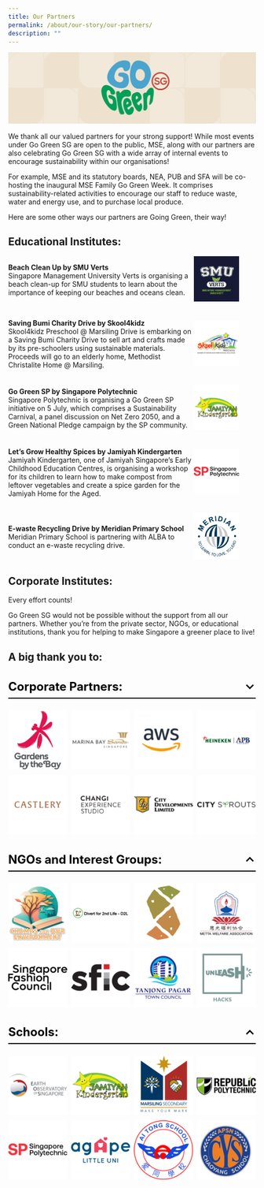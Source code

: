 ```yaml
---
title: Our Partners
permalink: /about/our-story/our-partners/
description: ""
---
```

![](/images/banner-about-us.png)

We thank all our valued partners for your strong support! 
While most events under Go Green SG are open to the public, MSE, along with our partners are also celebrating Go Green SG with a wide array of internal events to encourage sustainability within our organisations!

For example, MSE and its statutory boards, NEA, PUB and SFA will be co-hosting the inaugural MSE Family Go Green Week. It comprises sustainability-related activities to encourage our staff to reduce waste, water and energy use, and to purchase local produce. 

Here are some other ways our partners are Going Green, their way!

## Educational Institutes:
<style>
	.two-col {
		display: flex;
    flex-direction: column;
		gap: 2rem;
	}
	.two-col__item {
		display: flex;
		align-items: center;
		justify-content: space-between;
	}
	.two-col__item__body {
		flex: 1 1 70%;
	}
	div.two-col__item__body p,
	div.two-col__item__body p.two-col__item__title {
		margin: 0;
	}
	.two-col__item__image {
	    flex: 1 1 20%;
	}
	.two-col__item__image img {
		max-width: 92px;
    margin-right: 0;
	}
	@media (max-width: 576px) {
		.two-col__item__body {
			flex: 1 1 100%;
		}
		.two-col__item__image {
			order: -1;
		}
		.two-col__item__image img {
			margin: auto;
		}
	}
</style>
<div class="two-col">
	<!-- Item 1 -->
	<div class="two-col__item">
		<div class="two-col__item__body">
			<p class="two-col__item__title"><strong>Beach Clean Up by SMU Verts</strong></p>
			<p>Singapore Management University Verts is organising a beach clean-up for SMU students to learn about the importance of keeping our beaches and oceans clean.</p>
		</div>
		<div class="two-col__item__image">
			<img src="/images/Our%20Partners/Educational/educational-1.png">
		</div>
	</div>
	<!-- Item 2 -->
	<div class="two-col__item">
		<div class="two-col__item__body">
			<p><strong>Saving Bumi Charity Drive by Skool4kidz</strong></p>
			<p>Skool4kidz Preschool @ Marsiling Drive is embarking on a Saving Bumi Charity Drive to sell art and crafts made by its pre-schoolers using sustainable materials. Proceeds will go to an elderly home, Methodist Christalite Home @ Marsiling.</p>
		</div>
		<div class="two-col__item__image">
			<img src="/images/Our%20Partners/Educational/educational-2.png">
		</div>
	</div>
	<!-- Item 3 -->
	<div class="two-col__item">
		<div class="two-col__item__body">
			<p><strong>Go Green SP by Singapore Polytechnic</strong></p>
			<p>Singapore Polytechnic is organising a Go Green SP initiative on 5 July, which comprises a Sustainability Carnival, a panel discussion on Net Zero 2050, and a Green National Pledge campaign by the SP community.</p>
		</div>
		<div class="two-col__item__image">
			<img src="/images/Our%20Partners/Educational/educational-3.png">
		</div>
	</div>
	<!-- Item 4 -->
	<div class="two-col__item">
		<div class="two-col__item__body">
			<p><strong>Let’s Grow Healthy Spices by Jamiyah Kindergarten</strong></p>
			<p>Jamiyah Kindergarten, one of Jamiyah Singapore’s Early Childhood Education Centres, is organising a workshop for its children to learn how to make compost from leftover vegetables and create a spice garden for the Jamiyah Home for the Aged.</p>
		</div>
		<div class="two-col__item__image">
			<img src="/images/Our%20Partners/Educational/educational-4.png">
		</div>
	</div>
	<!-- Item 5 -->
	<div class="two-col__item">
		<div class="two-col__item__body">
			<p><strong>E-waste Recycling Drive by Meridian Primary School</strong></p>
			<p>Meridian Primary School is partnering with ALBA to conduct an e-waste recycling drive.

</p>
		</div>
		<div class="two-col__item__image">
			<img src="/images/Our%20Partners/Educational/educational-5.png">
		</div>
	</div>
</div>

## Corporate Institutes:

Every effort counts!

Go Green SG would not be possible without the support from all our partners. Whether you’re from the private sector, NGOs, or educational institutions, thank you for helping to make Singapore a greener place to live! 


## A big thank you to:
<style>
	.accordion {
		margin-bottom: 1.5rem;
	}
	
	.accordion .row {
		display: grid;
		grid-template-columns: repeat(4, 1fr);
		gap: .5rem;
		margin: 0;
	}
	
	.accordion .row .col {
		width: 100%;
	}
	
	.accordion > .bp-accordion-header {
		background-color: transparent;
		padding-bottom: .5rem;
		border-bottom: 2px solid black;
		font-size: 24px;
	}
	
	.accordion > .bp-accordion-header:hover {
		background-color: transparent;
	}
	
	.accordion > .bp-accordion-header > .bp-accordion-button {
		display: block;
		width: 100%;
		text-decoration: none;
		margin: 0;
		color: black;
	}
	
	.bp-accordion-button::before {
		content: "";
	}
	
	.bp-accordion-button.sgds-icon-plus {
		content: "";
	}
	
	.bp-accordion-button.sgds-icon-minus {
		content: "";
	}
	
	.bp-accordion-button-wrapper {
		display: flex;
		justify-content: space-between;
		align-items: center;
	}
	
	.arrow-icon {
		transition: all .5s;
		transform: rotate(180deg);
	}
	
	.accordion:first-child .arrow-icon {
		transform: rotate(0);
	}
	
	.bp-accordion-header:has( > .bp-accordion-button.sgds-icon-plus) .arrow-icon {
	transform: rotate(180deg);
	}
	
	.bp-accordion-header:has( > .bp-accordion-button.sgds-icon-minus) .arrow-icon {
	transform: rotate(0);
	}
</style>
 
<div class="accordion-container">
    <div class="accordion">
        <h3 class="bp-accordion-header">
            <a class="bp-accordion-button">
							<div class="bp-accordion-button-wrapper">
									<span>Corporate Partners:</span>
									<svg viewBox="0 0 24 24" height="24" width="24" xmlns="http://www.w3.org/2000/svg" class="arrow-icon"><g stroke-width="1" stroke="none" fill-rule="evenodd" fill="none" id="feArrowDown0"><g fill="currentColor" id="feArrowDown1"><path d="m6 7l6 6l6-6l2 2l-8 8l-8-8z" id="feArrowDown2"></path></g></g></svg>
							</div>
            </a>
        </h3>
            <div style="display: block" class="bp-accordion-body">
							<div class="row">
								<div class="col is-one-quarter">
									<img src="/images/Our%20Partners/gardens%20by%20the%20bay%201.png">
								</div>
								<div class="col is-one-quarter">
									<img src="/images/Our%20Partners/marina%20bay%20sands%202.png">
								</div>
								<div class="col is-one-quarter">
									<img src="/images/Our%20Partners/aws%20logo.png">
								</div>
								<div class="col is-one-quarter">
									<img src="/images/Our%20Partners/asia%20pacific%20breweries.png">
								</div>
								<div class="col is-one-quarter">
									<img src="/images/Our%20Partners/castlery%20logo.png">
								</div>
								<div class="col is-one-quarter">
									<img src="/images/Our%20Partners/changi%20airport%20cycling.png">
								</div>
								<div class="col is-one-quarter">
									<img src="/images/Our%20Partners/city%20developments%20limited.png">
								</div>
								<div class="col is-one-quarter">
									<img src="/images/Our%20Partners/citysprouts.png">
								</div>
							</div>
        </div>
    </div>
    <div class="accordion">
        <h3 class="bp-accordion-header">
					<a class="bp-accordion-button">
						<div class="bp-accordion-button-wrapper">
							<span>NGOs and Interest Groups:</span>
							<svg viewBox="0 0 24 24" height="24" width="24" xmlns="http://www.w3.org/2000/svg" class="arrow-icon"><g stroke-width="1" stroke="none" fill-rule="evenodd" fill="none" id="feArrowDown0"><g fill="currentColor" id="feArrowDown1"><path d="m6 7l6 6l6-6l2 2l-8 8l-8-8z" id="feArrowDown2"></path></g></g></svg>
						</div>
					</a>
        </h3>
				<div class="bp-accordion-body">
					<div class="row">
						<div class="col is-one-quarter">
							<img src="/images/Our%20Partners/NGO/champs%20for%20our%20environment.png">
						</div>
						<div class="col is-one-quarter">
							<img src="/images/Our%20Partners/NGO/divert%20for%202nd%20life.png">
						</div>
						<div class="col is-one-quarter">
							<img src="/images/Our%20Partners/NGO/living%20soil%20asia.png">
						</div>
						<div class="col is-one-quarter">
							<img src="/images/Our%20Partners/NGO/metta%20welfare%20association.png">
						</div>
						<div class="col is-one-quarter">
							<img src="/images/Our%20Partners/NGO/singapore%20fashion%20council.png">
						</div>
						<div class="col is-one-quarter">
							<img src="/images/Our%20Partners/NGO/singapore%20furniture%20industries%20council.png">
						</div>
						<div class="col is-one-quarter">
							<img src="/images/Our%20Partners/NGO/tanjong%20pagar%20town%20council.png">
						</div>
						<div class="col is-one-quarter">
							<img src="/images/Our%20Partners/NGO/unleash.png">
						</div>
					</div>
				</div>
    </div>
	<div class="accordion">
        <h3 class="bp-accordion-header">
					<a class="bp-accordion-button">
						<div class="bp-accordion-button-wrapper">
							<span>Schools:</span>
							<svg viewBox="0 0 24 24" height="24" width="24" xmlns="http://www.w3.org/2000/svg" class="arrow-icon"><g stroke-width="1" stroke="none" fill-rule="evenodd" fill="none" id="feArrowDown0"><g fill="currentColor" id="feArrowDown1"><path d="m6 7l6 6l6-6l2 2l-8 8l-8-8z" id="feArrowDown2"></path></g></g></svg>
						</div>
					</a>
        </h3>
				<div class="bp-accordion-body">
					<div class="row">
						<div class="col is-one-quarter">
							<img src="/images/Our%20Partners/Schools/earth%20observatory%20of%20singapore%201.png">
						</div>
						<div class="col is-one-quarter">
							<img src="/images/Our%20Partners/Schools/jamiyah%20kindergarten.png">
						</div>
						<div class="col is-one-quarter">
							<img src="/images/Our%20Partners/Schools/marsiling%20secondary%20school%201.png">
						</div>
						<div class="col is-one-quarter">
							<img src="/images/Our%20Partners/Schools/rp%20logo-cmyk-high-res%20(for%20light-colored%20bg).png">
						</div>
						<div class="col is-one-quarter">
							<img src="/images/Our%20Partners/Schools/sp_marketing_logo_main_rgb_fullcolour_on_white_bg.png">
						</div>
						<div class="col is-one-quarter">
							<img src="/images/Our%20Partners/Schools/agape%20little%20uni.png">
						</div>
						<div class="col is-one-quarter">
							<img src="/images/Our%20Partners/Schools/ai%20tong%20school.png">
						</div>
						<div class="col is-one-quarter">
							<img src="/images/Our%20Partners/Schools/apsn%20chaoyang%20school.png">
						</div>
					</div>
        </div>
    </div>
</div>